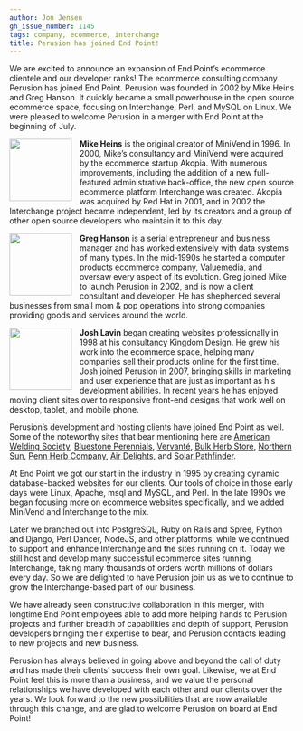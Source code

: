 ```yaml
---
author: Jon Jensen
gh_issue_number: 1145
tags: company, ecommerce, interchange
title: Perusion has joined End Point!
---
```


We are excited to announce an expansion of End Point’s ecommerce clientele and our developer ranks! The ecommerce consulting company Perusion has joined End Point. Perusion was founded in 2002 by Mike Heins and Greg Hanson. It quickly became a small powerhouse in the open source ecommerce space, focusing on Interchange, Perl, and MySQL on Linux. We were pleased to welcome Perusion in a merger with End Point at the beginning of July.

<img src="/blog/2015/07/31/perusion-has-joined-end-point/image-0.jpg" style="width: 110px; height: 110px; float: left; margin-right: 1em"/>**Mike Heins** is the original creator of MiniVend in 1996. In 2000, Mike’s consultancy and MiniVend were acquired by the ecommerce startup Akopia. With numerous improvements, including the addition of a new full-featured administrative back-office, the new open source ecommerce platform Interchange was created. Akopia was acquired by Red Hat in 2001, and in 2002 the Interchange project became independent, led by its creators and a group of other open source developers who maintain it to this day.

<img src="/blog/2015/07/31/perusion-has-joined-end-point/image-1.jpg" style="width: 110px; height: 110px; float: left; margin-right: 1em"/>**Greg Hanson** is a serial entrepreneur and business manager and has worked extensively with data systems of many types. In the mid-1990s he started a computer products ecommerce company, Valuemedia, and oversaw every aspect of its evolution. Greg joined Mike to launch Perusion in 2002, and is now a client consultant and developer. He has shepherded several businesses from small mom & pop operations into strong companies providing goods and services around the world.

<img src="/blog/2015/07/31/perusion-has-joined-end-point/image-2.jpg" style="width: 110px; height: 110px; float: left; margin-right: 1em"/>**Josh Lavin** began creating websites professionally in 1998 at his consultancy Kingdom Design. He grew his work into the ecommerce space, helping many companies sell their products online for the first time. Josh joined Perusion in 2007, bringing skills in marketing and user experience that are just as important as his development abilities. In recent years he has enjoyed moving client sites over to responsive front-end designs that work well on desktop, tablet, and mobile phone.

Perusion’s development and hosting clients have joined End Point as well. Some of the noteworthy sites that bear mentioning here are [American Welding Society](https://www.aws.org/), [Bluestone Perennials](https://www.bluestoneperennials.com/), [Vervanté](http://store.vervante.com/), [Bulk Herb Store](https://www.bulkherbstore.com/), [Northern Sun](http://www.northernsun.com/), [Penn Herb Company](http://www.pennherb.com/), [Air Delights](http://www.airdelights.com/), and [Solar Pathfinder](https://www.solarpathfinder.com/).

At End Point we got our start in the industry in 1995 by creating dynamic database-backed websites for our clients. Our tools of choice in those early days were Linux, Apache, msql and MySQL, and Perl. In the late 1990s we began focusing more on ecommerce websites specifically, and we added MiniVend and Interchange to the mix.

Later we branched out into PostgreSQL, Ruby on Rails and Spree, Python and Django, Perl Dancer, NodeJS, and other platforms, while we continued to support and enhance Interchange and the sites running on it. Today we still host and develop many successful ecommerce sites running Interchange, taking many thousands of orders worth millions of dollars every day. So we are delighted to have Perusion join us as we to continue to grow the Interchange-based part of our business.

We have already seen constructive collaboration in this merger, with longtime End Point employees able to add more helping hands to Perusion projects and further breadth of capabilities and depth of support, Perusion developers bringing their expertise to bear, and Perusion contacts leading to new projects and new business.

Perusion has always believed in going above and beyond the call of duty and has made their clients’ success their own goal. Likewise, we at End Point feel this is more than a business, and we value the personal relationships we have developed with each other and our clients over the years. We look forward to the new possibilities that are now available through this change, and are glad to welcome Perusion on board at End Point!
